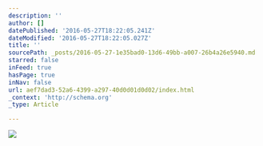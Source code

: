 ```yaml
---
description: ''
author: []
datePublished: '2016-05-27T18:22:05.241Z'
dateModified: '2016-05-27T18:22:05.027Z'
title: ''
sourcePath: _posts/2016-05-27-1e35bad0-13d6-49bb-a007-26b4a26e5940.md
starred: false
inFeed: true
hasPage: true
inNav: false
url: aef7dad3-52a6-4399-a297-40d0d01d0d02/index.html
_context: 'http://schema.org'
_type: Article

---
```

![](https://the-grid-user-content.s3-us-west-2.amazonaws.com/40c210c7-cef9-4338-aa59-6d868b712676.jpg)